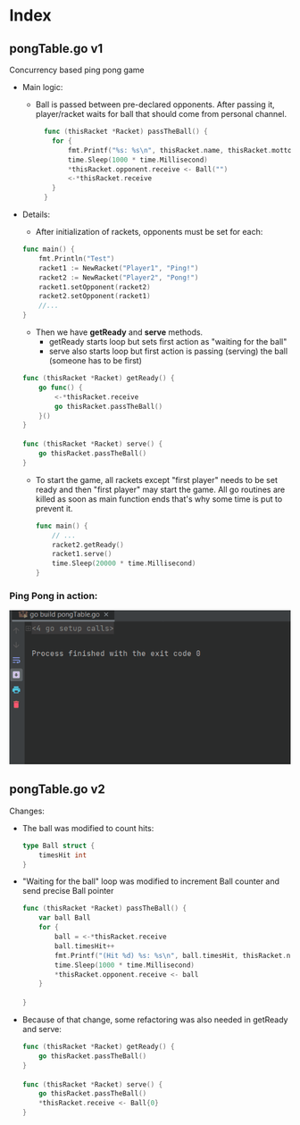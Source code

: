# Index

## pongTable.go v1

Concurrency based ping pong game

* Main logic:
    * Ball is passed between pre-declared opponents. After passing it, player/racket waits for
    ball that should come from personal channel.
      ```go
        func (thisRacket *Racket) passTheBall() {
          for {
              fmt.Printf("%s: %s\n", thisRacket.name, thisRacket.motto)
              time.Sleep(1000 * time.Millisecond)
              *thisRacket.opponent.receive <- Ball("")
              <-*thisRacket.receive
          }
        }
      ```
      
* Details:
  
    * After initialization of rackets, opponents must be set for each:
    ```go
    func main() {
        fmt.Println("Test")
        racket1 := NewRacket("Player1", "Ping!")
        racket2 := NewRacket("Player2", "Pong!")
        racket1.setOpponent(racket2)
        racket2.setOpponent(racket1)
        //...
    }
    ```
  
    * Then we have **getReady** and **serve** methods. 
      * getReady starts loop but sets first action as "waiting for the ball"
      * serve also starts loop but first action is passing (serving) the ball (someone has to be first)
    ```go
    func (thisRacket *Racket) getReady() {
        go func() {
            <-*thisRacket.receive
            go thisRacket.passTheBall()
        }()
    }
  
    func (thisRacket *Racket) serve() {
        go thisRacket.passTheBall()
    }
    ```
  * To start the game, all rackets except "first player" needs to be set ready and then "first player"
    may start the game. All go routines are killed as soon as main function ends 
    that's why some time is put to prevent it.
    ```go
    func main() {
        // ...
        racket2.getReady()
        racket1.serve()
        time.Sleep(20000 * time.Millisecond)
    }
    ```
    
### Ping Pong in action:

![GIF](./pongv1.gif)


## pongTable.go v2

Changes:
* The ball was modified to count hits:
  ```go
  type Ball struct {
      timesHit int
  }
  ```
* "Waiting for the ball" loop was modified to increment Ball counter and send precise Ball pointer
  ```go
  func (thisRacket *Racket) passTheBall() {
      var ball Ball
      for {
          ball = <-*thisRacket.receive
          ball.timesHit++
          fmt.Printf("(Hit %d) %s: %s\n", ball.timesHit, thisRacket.name, thisRacket.motto)
          time.Sleep(1000 * time.Millisecond)
          *thisRacket.opponent.receive <- ball
      }
  
  }
  ```
* Because of that change, some refactoring was also needed in getReady and serve:
  ```go
  func (thisRacket *Racket) getReady() {
      go thisRacket.passTheBall()
  }
  
  func (thisRacket *Racket) serve() {
      go thisRacket.passTheBall()
      *thisRacket.receive <- Ball{0}
  }
  ```